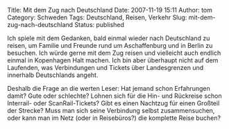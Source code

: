 Title: Mit dem Zug nach Deutschland
Date: 2007-11-19 15:11
Author: tom
Category: Schweden
Tags: Deutschland, Reisen, Verkehr
Slug: mit-dem-zug-nach-deutschland
Status: published

Ich spiele mit dem Gedanken, bald einmal wieder nach Deutschland zu
reisen, um Familie und Freunde rund um Aschaffenburg und in Berlin zu
besuchen. Ich würde gerne mit dem Zug reisen und vielleicht auch endlich
einmal in Kopenhagen Halt machen. Ich bin aber überhaupt nicht auf dem
Laufenden, was Verbindungen und Tickets über Landesgrenzen und innerhalb
Deutschlands angeht.

Deshalb die Frage an die werten Leser: Hat jemand schon Erfahrungen
damit? Gute oder schlechte? Lohnen sich für die Hin- und Rückreise schon
Interrail- oder ScanRail-Tickets? Gibt es einen Nachtzug für einen
Großteil der Strecke? Muss man sich seine Verbindung selbst
zusammensuchen, oder kann man im Netz (oder in Reisebüros?) die
komplette Reise buchen?

